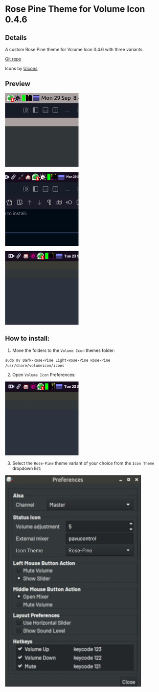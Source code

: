 # Rose Pine Theme for Volume Icon 0.4.6

## Details

A custom Rose Pine theme for Volume Icon 0.4.6 with three variants.

[Git repo](https://github.com/jdulloa/Rose-Pine-Theme-for-Volume-Icon)

Icons by [Uicons](https://www.flaticon.com/uicons)

## Preview

![Dark Rose Pine Theme](dark-rose-pine-volume-icon.gif)

![Light Rose Pine Theme](light-rose-pine-volume-icon.gif)

![Rose Pine Theme](rose-pine-volume-icon.gif)

## How to install:

1. Move the folders to the `Volume Icon` themes folder:

`sudo mv Dark-Rose-Pine Light-Rose-Pine Rose-Pine /usr/share/volumeicon/icons`

2. Open `Volume Icon` Preferences:

![Volume Icon Preferences](rose-pine-volume-icon-preferences.gif)

3. Select the `Rose-Pine` theme variant of your choice from the `Icon Theme` dropdown list:

![Volume Icon Select Theme](rose-pine-volume-icon-preferences-select.jpg)